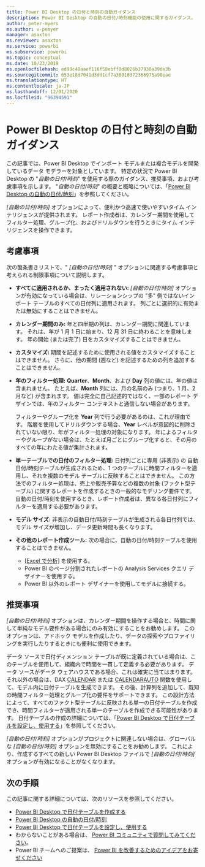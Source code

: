 ```yaml
---
title: Power BI Desktop の日付と時刻の自動ガイダンス
description: Power BI Desktop の自動の日付/時刻機能の使用に関するガイダンス。
author: peter-myers
ms.author: v-pemyer
manager: asaxton
ms.reviewer: asaxton
ms.service: powerbi
ms.subservice: powerbi
ms.topic: conceptual
ms.date: 10/23/2019
ms.openlocfilehash: ed99c48aaef116f58ebff0d8026b37938a39de3b
ms.sourcegitcommit: 653e18d7041d3dd1cf7a38010372366975a98eae
ms.translationtype: HT
ms.contentlocale: ja-JP
ms.lasthandoff: 12/01/2020
ms.locfileid: "96394591"
---
```

# <a name="auto-datetime-guidance-in-power-bi-desktop"></a>Power BI Desktop の日付と時刻の自動ガイダンス

この記事では、Power BI Desktop でインポート モデルまたは複合モデルを開発しているデータ モデラーを対象としています。 特定の状況で Power BI Desktop の "_自動の日付/時刻_" を使用する際のガイダンス、推奨事項、および考慮事項を示します。 "_自動の日付/時刻_" の概要と概略については、「[Power BI Desktop の自動の日付/時刻](../transform-model/desktop-auto-date-time.md)」を参照してください。

_[自動の日付/時刻]_ オプションによって、便利かつ高速で使いやすいタイム インテリジェンスが提供されます。 レポート作成者は、カレンダー期間を使用してフィルター処理、グループ化、およびドリルダウンを行うときにタイム インテリジェンスを操作できます。

## <a name="considerations"></a>考慮事項

次の箇条書きリストで、" _[自動の日付/時刻]_ " オプションに関連する考慮事項と考えられる制限事項について説明します。

- **すべてに適用されるか、まったく適用されない:** _[自動の日付/時刻]_ オプションが有効になっている場合は、リレーションシップの &quot;多&quot; 側ではないインポート テーブルのすべての日付列に適用されます。 列ごとに選択的に有効または無効にすることはできません。
- **カレンダー期間のみ:** 年と四半期の列は、カレンダー期間に関連しています。 それは、年が 1 月 1 日に始まり、12 月 31 日に終わることを意味します。 年の開始 (または完了) 日をカスタマイズすることはできません。
- **カスタマイズ:** 期間を記述するために使用される値をカスタマイズすることはできません。 さらに、他の期間 (週など) を記述するための列を追加することはできません。
- **年のフィルター処理:**  **Quarter**、**Month**、および **Day** 列の値には、年の値は含まれません。 たとえば、**Month** 列には、月の名前のみ (つまり、1 月、2 月など) が含まれます。 値は完全に自己記述的ではなく、一部のレポート デザインでは、年のフィルター コンテキストと通信しない場合があります。

    フィルターやグループ化を **Year** 列で行う必要があるのは、これが理由です。 階層を使用してドリルダウンする場合、**Year** レベルが意図的に削除されていない限り、年がフィルター処理の対象になります。 年によるフィルターやグループがない場合は、たとえば月ごとにグループ化すると、その月のすべての年にわたる値が集計されます。
- **単一テーブルでの日付のフィルター処理:** 日付列ごとに専用 (非表示) の 自動日付/時刻テーブルが生成されるため、1 つのテーブルに時間フィルターを適用し、それを複数のモデル テーブルに反映することはできません。 この方法でのフィルター処理は、売上や販売予算などの複数の対象 (ファクト型テーブル) に関するレポートを作成するときの一般的なモデリング要件です。 自動の日付/時刻を使用するとき、レポート作成者は、異なる各日付列にフィルターを適用する必要があります。
- **モデル サイズ:** 非表示の自動日付/時刻テーブルが生成される各日付列では、モデル サイズが増加し、データ更新時間も長くなります。
- **その他のレポート作成ツール:** 次の場合に、自動の日付/時刻テーブルを使用することはできません。
  - [[Excel で分析]](../collaborate-share/service-analyze-in-excel.md) を使用する。
  - Power BI のページ分割されたレポートの Analysis Services クエリ デザイナーを使用する。
  - Power BI 以外のレポート デザイナーを使用してモデルに接続する。

## <a name="recommendations"></a>推奨事項

_[自動の日付/時刻]_ オプションは、カレンダー期間を操作する場合と、時間に関して単純なモデル要件がある場合にのみ有効にすることをお勧めします。 このオプションは、アドホック モデルを作成したり、データの探索やプロファイリングを実行したりするときにも便利に使用できます。

データ ソースで日付ディメンション テーブルが既に定義されている場合は、このテーブルを使用して、組織内で時間を一貫して定義する必要があります。 データ ソースがデータ ウェアハウスである場合、これは確実に当てはまります。 それ以外の場合は、DAX [CALENDAR](/dax/calendar-function-dax) または [CALENDARAUTO](/dax/calendarauto-function-dax) 関数を使用して、モデル内に日付テーブルを生成できます。 その後、計算列を追加して、既知の時間フィルター処理とグループ化の要件をサポートできます。 この設計方法によって、すべてのファクト型テーブルに反映される単一の日付テーブルを作成でき、時間フィルターが適用される単一のテーブルを作成できる可能性があります。 日付テーブルの作成の詳細については、「[Power BI Desktop で日付テーブルを設定し、使用する](../transform-model/desktop-date-tables.md)」を参照してください。

_[自動の日付/時刻]_ オプションがプロジェクトに関連しない場合は、グローバルな _[自動の日付/時刻]_ オプションを無効にすることをお勧めします。 これにより、作成するすべての新しい Power BI Desktop ファイルで _[自動の日付/時刻]_ オプションが有効になることがなくなります。

## <a name="next-steps"></a>次の手順

この記事に関する詳細については、次のリソースを参照してください。

- [Power BI Desktop で日付テーブルを作成する](model-date-tables.md)
- [Power BI Desktop の自動の日付/時刻](../transform-model/desktop-auto-date-time.md)
- [Power BI Desktop で日付テーブルを設定し、使用する](../transform-model/desktop-date-tables.md)
- わからないことがある場合は、 [Power BI コミュニティで質問してみてください](https://community.powerbi.com/)。
- Power BI チームへのご提案は、 [Power BI を改善するためのアイデアをお寄せください](https://ideas.powerbi.com/)
